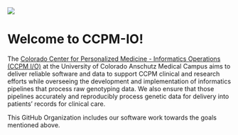 <img src="https://raw.githubusercontent.com/CCPM-IO/.github/main/profile/images/cu-anschutz-medical-campus.svg?raw=true">

# Welcome to CCPM-IO!

The [Colorado Center for Personalized Medicine - Informatics Operations (CCPM I/O)](https://medschool.cuanschutz.edu/ccpm/infrastructure) at the University of Colorado Anschutz Medical Campus aims to deliver reliable software and data to support CCPM clinical and research efforts while overseeing the development and implementation of informatics pipelines that process raw genotyping data. We also ensure that those pipelines accurately and reproducibly process genetic data for delivery into patients’ records for clinical care.

This GitHub Organization includes our software work towards the goals mentioned above.
